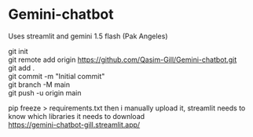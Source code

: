 # Gemini-chatbot
Uses streamlit and gemini 1.5 flash (Pak Angeles)

git init <br>
git remote add origin https://github.com/Qasim-Gill/Gemini-chatbot.git  <br>
git add .  <br>
git commit -m "Initial commit"  <br>
git branch -M main  <br>
git push -u origin main

pip freeze > requirements.txt
then i manually upload it, streamlit needs to know which libraries it needs to download <br>
https://gemini-chatbot-gill.streamlit.app/

